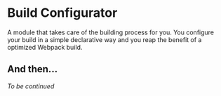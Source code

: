 # Build Configurator

A module that takes care of the building process for you. You configure your build in a simple  declarative way and you reap the benefit of a optimized Webpack build.

## And then...

_To be continued_